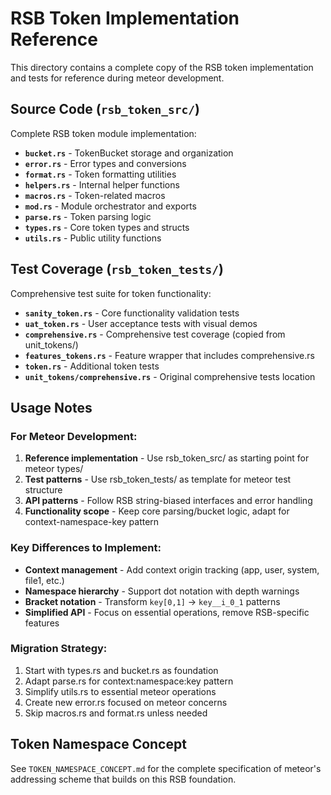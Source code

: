 # RSB Token Implementation Reference

This directory contains a complete copy of the RSB token implementation and tests for reference during meteor development.

## Source Code (`rsb_token_src/`)

Complete RSB token module implementation:

- **`bucket.rs`** - TokenBucket storage and organization
- **`error.rs`** - Error types and conversions
- **`format.rs`** - Token formatting utilities
- **`helpers.rs`** - Internal helper functions
- **`macros.rs`** - Token-related macros
- **`mod.rs`** - Module orchestrator and exports
- **`parse.rs`** - Token parsing logic
- **`types.rs`** - Core token types and structs
- **`utils.rs`** - Public utility functions

## Test Coverage (`rsb_token_tests/`)

Comprehensive test suite for token functionality:

- **`sanity_token.rs`** - Core functionality validation tests
- **`uat_token.rs`** - User acceptance tests with visual demos
- **`comprehensive.rs`** - Comprehensive test coverage (copied from unit_tokens/)
- **`features_tokens.rs`** - Feature wrapper that includes comprehensive.rs
- **`token.rs`** - Additional token tests
- **`unit_tokens/comprehensive.rs`** - Original comprehensive tests location

## Usage Notes

### For Meteor Development:
1. **Reference implementation** - Use rsb_token_src/ as starting point for meteor types/
2. **Test patterns** - Use rsb_token_tests/ as template for meteor test structure
3. **API patterns** - Follow RSB string-biased interfaces and error handling
4. **Functionality scope** - Keep core parsing/bucket logic, adapt for context-namespace-key pattern

### Key Differences to Implement:
- **Context management** - Add context origin tracking (app, user, system, file1, etc.)
- **Namespace hierarchy** - Support dot notation with depth warnings
- **Bracket notation** - Transform `key[0,1]` → `key__i_0_1` patterns
- **Simplified API** - Focus on essential operations, remove RSB-specific features

### Migration Strategy:
1. Start with types.rs and bucket.rs as foundation
2. Adapt parse.rs for context:namespace:key pattern
3. Simplify utils.rs to essential meteor operations
4. Create new error.rs focused on meteor concerns
5. Skip macros.rs and format.rs unless needed

## Token Namespace Concept

See `TOKEN_NAMESPACE_CONCEPT.md` for the complete specification of meteor's addressing scheme that builds on this RSB foundation.
